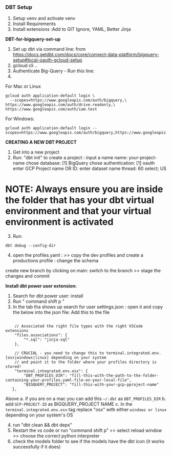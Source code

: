 ###  DBT Setup
1. Setup venv and activate venv
2. Install Requirements
3. Install extensions :Add to GIT Ignore, YAML, Better Jinja

**DBT-for-bigquery-set-up**
1. Set up dbt via command line: from https://docs.getdbt.com/docs/core/connect-data-platform/bigquery-setup#local-oauth-gcloud-setup
2. gcloud cli ..
2. Authenticate Big-Query - Run this line:
3.
For Mac or Linux
```
gcloud auth application-default login \
  --scopes=https://www.googleapis.com/auth/bigquery,\
https://www.googleapis.com/auth/drive.readonly,\
https://www.googleapis.com/auth/iam.test

```
For Windows:
```
gcloud auth application-default login --scopes=https://www.googleapis.com/auth/bigquery,https://www.googleapis.com/auth/drive.readonly,https://www.googleapis.com/auth/iam.test
```


**CREATING A NEW DBT PROJECT**
1. Get into a new project
2. Run: "dbt init" to create a project : input a name
name: your-project-name
chose database: [1] BigQuery
chose authentication: [1] oauth
enter GCP Project name OR ID:
enter dataset name
thread: 60
select;  US

# NOTE: Always ensure you are inside the folder that has your dbt virtual environment and that your virtual environment is activated

3. Run:
```
dbt debug --config-dir
```

4. open the profiles.yaml :  >> copy the dev profiles and create a productions profile : change the schema

create new branch by clicking on main: switch to the branch >> stage the changes and commit

**Install dbt power user extension:**
1. Search for dbt power user: install
2. Run " command shift p "
3. In the tab tha shows up search for user settings.json : open it and copy the below into the json file:
Add this to the file
```

    // Associated the right file types with the right VSCode extensions
    "files.associations": {
        "*.sql": "jinja-sql"
    },

    // CRUCIAL - you need to change this to terminal.integrated.env.[osx|windows|linux] depending on your system
    // and point it to the folder where your profiles directory is stored!
    "terminal.integrated.env.osx": {
        "DBT_PROFILES_DIR": "fill-this-with-the-path-to-the-folder-containing-your-profiles.yaml-file-on-your-local-file",
		"BIGQUERY_PROJECT": "fill-this-with-your-gcp-pproject-name"
   },

```
Above
 a. if you are on a mac you can add this  ```~/.dbt``` as ```DBT_PROFILES_DIR```
 b. add ```GCP-PROJECT-ID``` as  BIGQUERY_PROJECT NAME
 c. In the  ```terminal.integrated.env.osx``` tag replace "osx" with  either ```windows or linux``` depending on your system's OS

4. run "dbt clean && dbt deps"
5. Restart the vs code or run "command shift p" >> select reload window >> choose the correct python interpreter
6. check the models folder to see if the models have the dbt icon (it works successfully if it does)
